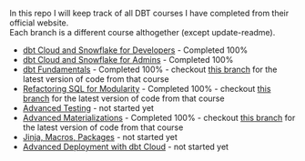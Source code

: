 
In this repo I will keep track of all DBT courses I have completed from their official website.\
Each branch is a different course althogether (except update-readme).


- [dbt Cloud and Snowflake for Developers](https://courses.getdbt.com/courses/dbt-cloud-and-snowflake-for-developers) - Completed 100%
- [dbt Cloud and Snowflake for Admins](https://courses.getdbt.com/courses/dbt-cloud-and-snowflake-for-admins) - Completed 100%
- [dbt Fundamentals](https://courses.getdbt.com/courses/fundamentals) - Completed 100% - checkout [this branch](https://github.com/anton-domenikov/dbt-training-2024/tree/dbt-fundamentals-final) for the latest version of code from that course
- [Refactoring SQL for Modularity](https://courses.getdbt.com/courses/refactoring-sql-for-modularity) - Completed 100% - checkout [this branch](https://github.com/anton-domenikov/dbt-training-2024/tree/refactoring-sql) for the latest version of code from that course
- [Advanced Testing](https://courses.getdbt.com/courses/advanced-testing) - not started yet
- [Advanced Materializations](https://courses.getdbt.com/courses/advanced-materializations) - Completed 100% - checkout [this branch](https://github.com/anton-domenikov/dbt-training-2024/tree/advanced-materializations) for the latest version of code from that course
- [Jinja, Macros, Packages](https://courses.getdbt.com/courses/jinja-macros-packages) - not started yet
- [Advanced Deployment with dbt Cloud](https://courses.getdbt.com/courses/advanced-deployment) - not started yet
